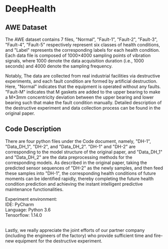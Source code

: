 # DeepHealth

## AWE Dataset

The AWE dataset contains 7 files, "Normal", "Fault-1", "Fault-2", "Fault-3", "Fault-4", "Fault-5" respectively represent six classes of health conditions, and "Label" represents the corresponding labels for each health condition. Each data file is composed of 1000×4000 sampling points of vibration signals, where 1000 denote the data acquisition duration (i.e., 1000 seconds) and 4000 denote the sampling frequency.

Notably, The data are collected from real industrial facilities via destructive experiments, and each fault condition are formed by artificial destruction. Here, "Normal" indicates that the equipment is operated without any faults. "Fault-M" indicates that M gaskets are added to the upper bearing to make a M×3mm concentricity deviation between the upper bearing and lower bearing such that make the fault condition manually. Detailed description of the destructive experiment and data collection process can be found in the original paper.

## Code Description

There are four python files under the Code document, namely, "DH-1", "Data_DH_1", "DH-2", and "Data_DH_2". "DH-1" and "DH-2" are corresponding to the model structure of the original paper, and "Data_DH_1" and "Data_DH_2" are the data preprocessing methods for the corresponding models. As described in the original paper, taking the predicted sensor sequences of "DH-2" as the newly samples, and then feed these samples into "DH-1", the corresponding health conditions of future moments can be identified rapidly, thereby completing the future health condition prediction and achieving the instant intelligent predictive maintenance functionalities.

Experiment environment: <br>
      IDE: PyCharm <br>
      Language: Python 3.6 <br>
      Tensorflow: 1.14.0 <br>
   
<br>
Lastly, we really appreciate the joint efforts of our partner company (including the engineers of the factory) who provide sufficient time and fire-new equipment for the destructive experiment. 
